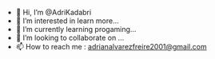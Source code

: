 - 👋 Hi, I’m @AdriKadabri
- 👀 I’m interested in learn more...
- 🌱 I’m currently learning progaming...
- 💞️ I’m looking to collaborate on ...
- 📫 How to reach me : adrianalvarezfreire2001@gmail.com

<!---
AdriKadabri/AdriKadabri is a ✨ special ✨ repository because its `README.md` (this file) appears on your GitHub profile.
You can click the Preview link to take a look at your changes.
--->
